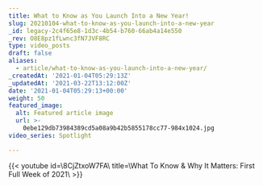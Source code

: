 ```yaml
---
title: What to Know as You Launch Into a New Year!
slug: 20210104-what-to-know-as-you-launch-into-a-new-year
_id: legacy-2c4f65e8-1d3c-4b54-b760-66ab4a14e550
_rev: O8E8pz1fLwnc3fN7JVF8RC
type: video_posts
draft: false
aliases:
  - article/what-to-know-as-you-launch-into-a-new-year/
_createdAt: '2021-01-04T05:29:13Z'
_updatedAt: '2021-03-22T13:12:00Z'
date: '2021-01-04T05:29:13+00:00'
weight: 50
featured_image:
  alt: Featured article image
  url: >-
    0ebe129db73984389cd5a08a9b42b5855178cc77-984x1024.jpg
video_series: Spotlight

---
```

{{< youtube id=\8CjZtxoW7FA\ title=\What To Know & Why It Matters: First Full Week of 2021\ >}}